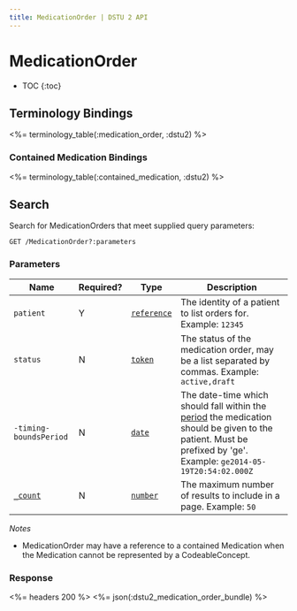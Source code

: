 ```yaml
---
title: MedicationOrder | DSTU 2 API
---
```


# MedicationOrder

* TOC
{:toc}

## Terminology Bindings

<%= terminology_table(:medication_order, :dstu2) %>

### Contained Medication Bindings

<%= terminology_table(:contained_medication, :dstu2) %>

## Search

Search for MedicationOrders that meet supplied query parameters:

    GET /MedicationOrder?:parameters

### Parameters

 Name                 | Required? | Type        | Description
----------------------|-----------|-------------|------------------------------------------------------------------
`patient`             | Y         |[`reference`]| The identity of a patient to list orders for. Example: `12345`
`status`              | N         |[`token`]    | The status of the medication order, may be a list separated by commas. Example: `active,draft`
`-timing-boundsPeriod`| N         |[`date`]     | The date-time which should fall within the [period] the medication should be given to the patient. Must be prefixed by 'ge'. Example: `ge2014-05-19T20:54:02.000Z`
[`_count`]            | N         |[`number`]   | The maximum number of results to include in a page. Example: `50`

_Notes_

* MedicationOrder may have a reference to a contained Medication when the Medication cannot be represented by a CodeableConcept.

### Response

<%= headers 200 %>
<%= json(:dstu2_medication_order_bundle) %>

[`reference`]: http://hl7.org/fhir/dstu2/search.html#reference
[`token`]: http://hl7.org/fhir/dstu2/search.html#token
[`date`]: http://hl7.org/fhir/dstu2/search.html#date
[`number`]: http://hl7.org/fhir/dstu2/search.html#number
[`_count`]: http://hl7.org/fhir/dstu2/search.html#count
[period]: http://hl7.org/fhir/DSTU2/MedicationOrder-definitions.html#MedicationOrder.dosageInstruction.timing